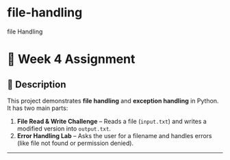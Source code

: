 # file-handling
file Handling
# 📂 Week 4 Assignment

## 📖 Description
This project demonstrates **file handling** and **exception handling** in Python.  
It has two main parts:
1. **File Read & Write Challenge** – Reads a file (`input.txt`) and writes a modified version into `output.txt`.
2. **Error Handling Lab** – Asks the user for a filename and handles errors (like file not found or permission denied).

---

